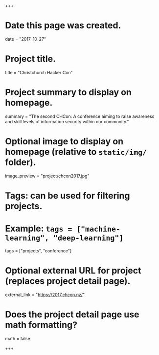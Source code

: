 +++
# Date this page was created.
date = "2017-10-27"

# Project title.
title = "Christchurch Hacker Con"

# Project summary to display on homepage.
summary = "The second CHCon: A conference aiming to raise awareness and skill levels of information security within our community."

# Optional image to display on homepage (relative to `static/img/` folder).
image_preview = "project/chcon2017.jpg"

# Tags: can be used for filtering projects.
# Example: `tags = ["machine-learning", "deep-learning"]`
tags = ["projects", "conference"]

# Optional external URL for project (replaces project detail page).
external_link = "https://2017.chcon.nz/"

# Does the project detail page use math formatting?
math = false

+++
